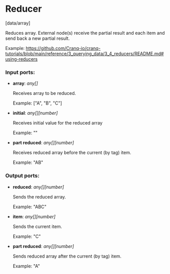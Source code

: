 # Reducer

[data/array]

Reduces array. External node(s) receive the partial result and each item and send back a new partial result.

Example:
https://github.com/Cranq-io/cranq-tutorials/blob/main/reference/3_querying_data/3_4_reducers/README.md#using-reducers

### Input ports:

* __array__: _any[]_

    Receives array to be reduced.
    
    Example:
    ["A", "B", "C"]



* __initial__: _any[][number]_

    Receives initial value for the reduced array
    
    Example:
    ""



* __part reduced__: _any[][number]_

    Receives reduced array before the current (by tag) item.
    
    Example:
    "AB"



### Output ports:

* __reduced__: _any[][number]_

    Sends the reduced array.
    
    Example:
    "ABC"



* __item__: _any[][number]_

    Sends the current item.
    
    Example:
    "C"



* __part reduced__: _any[][number]_

    Sends reduced array after the current (by tag) item.
    
    Example:
    "A"




